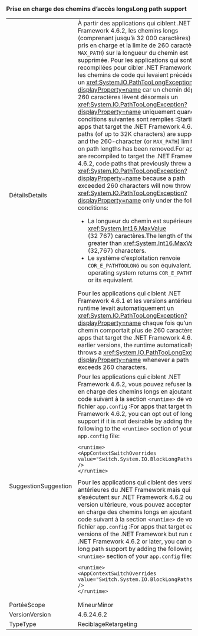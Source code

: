 ### <a name="long-path-support"></a><span data-ttu-id="7bf73-101">Prise en charge des chemins d’accès longs</span><span class="sxs-lookup"><span data-stu-id="7bf73-101">Long path support</span></span>

|   |   |
|---|---|
|<span data-ttu-id="7bf73-102">Détails</span><span class="sxs-lookup"><span data-stu-id="7bf73-102">Details</span></span>|<span data-ttu-id="7bf73-103">À partir des applications qui ciblent .NET Framework 4.6.2, les chemins longs (comprenant jusqu’à 32 000 caractères) sont pris en charge et la limite de 260 caractères (ou <code>MAX_PATH</code>) sur la longueur du chemin est supprimée. Pour les applications qui sont recompilées pour cibler .NET Framework 4.6.2, les chemins de code qui levaient précédemment un <xref:System.IO.PathTooLongException?displayProperty=name> car un chemin dépassait 260 caractères lèvent désormais un <xref:System.IO.PathTooLongException?displayProperty=name> uniquement quand les conditions suivantes sont remplies :</span><span class="sxs-lookup"><span data-stu-id="7bf73-103">Starting with apps that target the .NET Framework 4.6.2, long paths (of up to 32K characters) are supported, and the 260-character (or <code>MAX_PATH</code>) limitation on path lengths has been removed.For apps that are recompiled to target the .NET Framework 4.6.2, code paths that previously threw a <xref:System.IO.PathTooLongException?displayProperty=name> because a path exceeded 260 characters will now throw a <xref:System.IO.PathTooLongException?displayProperty=name> only under the following conditions:</span></span><ul><li><span data-ttu-id="7bf73-104">La longueur du chemin est supérieure à <xref:System.Int16.MaxValue> (32 767) caractères.</span><span class="sxs-lookup"><span data-stu-id="7bf73-104">The length of the path is greater than <xref:System.Int16.MaxValue> (32,767) characters.</span></span></li><li><span data-ttu-id="7bf73-105">Le système d’exploitation renvoie <code>COR_E_PATHTOOLONG</code> ou son équivalent.</span><span class="sxs-lookup"><span data-stu-id="7bf73-105">The operating system returns <code>COR_E_PATHTOOLONG</code> or its equivalent.</span></span></li></ul><span data-ttu-id="7bf73-106">Pour les applications qui ciblent .NET Framework 4.6.1 et les versions antérieures, le runtime levait automatiquement un <xref:System.IO.PathTooLongException?displayProperty=name> chaque fois qu’un chemin comportait plus de 260 caractères.</span><span class="sxs-lookup"><span data-stu-id="7bf73-106">For apps that target the .NET Framework 4.6.1 and earlier versions, the runtime automatically throws a <xref:System.IO.PathTooLongException?displayProperty=name> whenever a path exceeds 260 characters.</span></span>|
|<span data-ttu-id="7bf73-107">Suggestion</span><span class="sxs-lookup"><span data-stu-id="7bf73-107">Suggestion</span></span>|<span data-ttu-id="7bf73-108">Pour les applications qui ciblent .NET Framework 4.6.2, vous pouvez refuser la prise en charge des chemins longs en ajoutant le code suivant à la section <code>&lt;runtime&gt;</code> de votre fichier <code>app.config</code> :</span><span class="sxs-lookup"><span data-stu-id="7bf73-108">For apps that target the .NET Framework 4.6.2, you can opt out of long path support if it is not desirable by adding the following to the <code>&lt;runtime&gt;</code> section of your <code>app.config</code> file:</span></span><pre><code class="language-xml">&lt;runtime&gt;&#13;&#10;&lt;AppContextSwitchOverrides value=&quot;Switch.System.IO.BlockLongPaths=true&quot; /&gt;&#13;&#10;&lt;/runtime&gt;&#13;&#10;</code></pre><span data-ttu-id="7bf73-109">Pour les applications qui ciblent des versions antérieures du .NET Framework mais qui s’exécutent sur .NET Framework 4.6.2 ou une version ultérieure, vous pouvez accepter la prise en charge des chemins longs en ajoutant le code suivant à la section <code>&lt;runtime&gt;</code> de votre fichier <code>app.config</code> :</span><span class="sxs-lookup"><span data-stu-id="7bf73-109">For apps that target earlier versions of the .NET Framework but run on the .NET Framework 4.6.2 or later, you can opt in to long path support by adding the following to the <code>&lt;runtime&gt;</code> section of your <code>app.config</code> file:</span></span><pre><code class="language-xml">&lt;runtime&gt;&#13;&#10;&lt;AppContextSwitchOverrides value=&quot;Switch.System.IO.BlockLongPaths=false&quot; /&gt;&#13;&#10;&lt;/runtime&gt;&#13;&#10;</code></pre>|
|<span data-ttu-id="7bf73-110">Portée</span><span class="sxs-lookup"><span data-stu-id="7bf73-110">Scope</span></span>|<span data-ttu-id="7bf73-111">Mineur</span><span class="sxs-lookup"><span data-stu-id="7bf73-111">Minor</span></span>|
|<span data-ttu-id="7bf73-112">Version</span><span class="sxs-lookup"><span data-stu-id="7bf73-112">Version</span></span>|<span data-ttu-id="7bf73-113">4.6.2</span><span class="sxs-lookup"><span data-stu-id="7bf73-113">4.6.2</span></span>|
|<span data-ttu-id="7bf73-114">Type</span><span class="sxs-lookup"><span data-stu-id="7bf73-114">Type</span></span>|<span data-ttu-id="7bf73-115">Reciblage</span><span class="sxs-lookup"><span data-stu-id="7bf73-115">Retargeting</span></span>|

